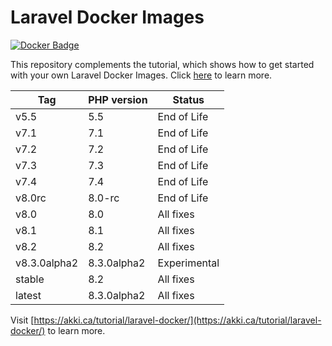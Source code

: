 # Laravel Docker Images

[![Docker Badge](https://img.shields.io/docker/pulls/akkica/laravel-web)](https://hub.docker.com/u/akkica)

This repository complements the tutorial, which shows how to get started with your own Laravel Docker Images. Click [here](https://akki.ca/tutorial/laravel-docker) to learn more.

| Tag    | PHP version | Status |
|--------|-------------|---|
| v5.5   | 5.5         | End of Life |
| v7.1   | 7.1         | End of Life |
| v7.2   | 7.2         | End of Life |
| v7.3   | 7.3         | End of Life |
| v7.4   | 7.4         | End of Life |
| v8.0rc | 8.0-rc      | End of Life |
| v8.0   | 8.0         | All fixes |
| v8.1   | 8.1         | All fixes |
| v8.2   | 8.2         | All fixes |
| v8.3.0alpha2  | 8.3.0alpha2         | Experimental |
| stable | 8.2         | All fixes |
| latest | 8.3.0alpha2         | All fixes |

Visit [https://akki.ca/tutorial/laravel-docker/](https://akki.ca/tutorial/laravel-docker/) to learn more.
